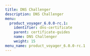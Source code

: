```yaml
---
title: DNS Challenger
description: DNS Challenger
menu:
  product_voyager_6.0.0-rc.1:
    identifier: dns-certificate
    parent: certificate-guides
    name: DNS Challenger
    weight: 15
menu_name: product_voyager_6.0.0-rc.1
---
```


